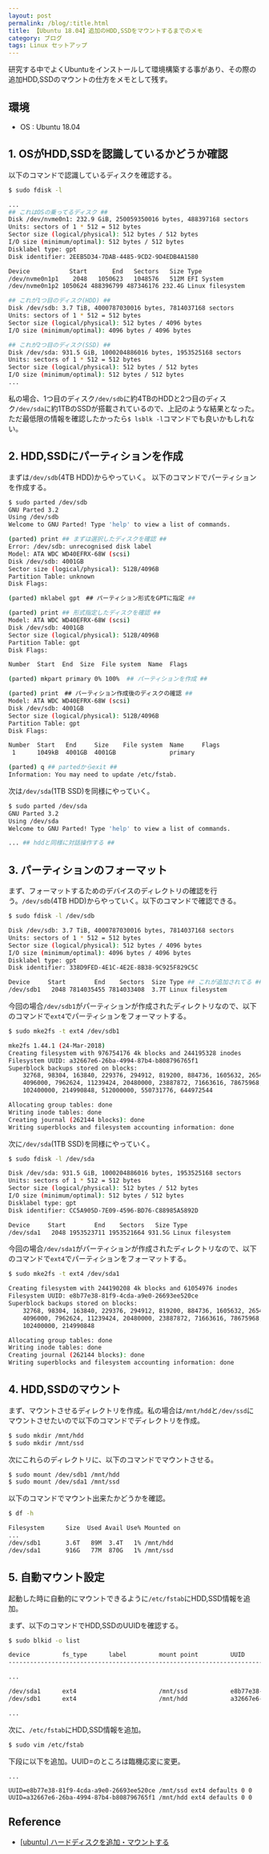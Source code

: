 ```yaml
---
layout: post
permalink: /blog/:title.html
title: 【Ubuntu 18.04】追加のHDD,SSDをマウントするまでのメモ
category: ブログ
tags: Linux セットアップ
---
```

研究する中でよくUbuntuをインストールして環境構築する事があり、その際の追加HDD,SSDのマウントの仕方をメモとして残す。

<!--more-->
## 環境

* OS : Ubuntu 18.04

## 1. OSがHDD,SSDを認識しているかどうか確認

以下のコマンドで認識しているディスクを確認する。

```bash
$ sudo fdisk -l

...
## これはOSの乗ってるディスク ##
Disk /dev/nvme0n1: 232.9 GiB, 250059350016 bytes, 488397168 sectors
Units: sectors of 1 * 512 = 512 bytes
Sector size (logical/physical): 512 bytes / 512 bytes
I/O size (minimum/optimal): 512 bytes / 512 bytes
Disklabel type: gpt
Disk identifier: 2EEB5D34-7DAB-4485-9CD2-9D4EDB4A1580

Device           Start       End   Sectors   Size Type
/dev/nvme0n1p1    2048   1050623   1048576   512M EFI System
/dev/nvme0n1p2 1050624 488396799 487346176 232.4G Linux filesystem

## これが1つ目のディスク(HDD) ##
Disk /dev/sdb: 3.7 TiB, 4000787030016 bytes, 7814037168 sectors
Units: sectors of 1 * 512 = 512 bytes
Sector size (logical/physical): 512 bytes / 4096 bytes
I/O size (minimum/optimal): 4096 bytes / 4096 bytes

## これが2つ目のディスク(SSD) ##
Disk /dev/sda: 931.5 GiB, 1000204886016 bytes, 1953525168 sectors
Units: sectors of 1 * 512 = 512 bytes
Sector size (logical/physical): 512 bytes / 512 bytes
I/O size (minimum/optimal): 512 bytes / 512 bytes
...
```

私の場合、1つ目のディスク`/dev/sdb`に約4TBのHDDと2つ目のディスク`/dev/sda`に約1TBのSSDが搭載されているので、上記のような結果となった。
ただ最低限の情報を確認したかったら`$ lsblk -l`コマンドでも良いかもしれない。

## 2. HDD,SSDにパーティションを作成

まずは`/dev/sdb`(4TB HDD)からやっていく。
以下のコマンドでパーティションを作成する。

```bash
$ sudo parted /dev/sdb
GNU Parted 3.2
Using /dev/sdb
Welcome to GNU Parted! Type 'help' to view a list of commands.

(parted) print ## まずは選択したディスクを確認 ##
Error: /dev/sdb: unrecognised disk label
Model: ATA WDC WD40EFRX-68W (scsi)
Disk /dev/sdb: 4001GB
Sector size (logical/physical): 512B/4096B
Partition Table: unknown
Disk Flags:

(parted) mklabel gpt　## パーティション形式をGPTに指定 ##

(parted) print ## 形式指定したディスクを確認 ##
Model: ATA WDC WD40EFRX-68W (scsi)
Disk /dev/sdb: 4001GB
Sector size (logical/physical): 512B/4096B
Partition Table: gpt
Disk Flags:

Number  Start  End  Size  File system  Name  Flags

(parted) mkpart primary 0% 100%  ## パーティションを作成 ##

(parted) print　## パーティション作成後のディスクの確認 ##
Model: ATA WDC WD40EFRX-68W (scsi)
Disk /dev/sdb: 4001GB
Sector size (logical/physical): 512B/4096B
Partition Table: gpt
Disk Flags:

Number  Start   End     Size    File system  Name     Flags
 1      1049kB  4001GB  4001GB               primary

(parted) q ## partedからexit ##
Information: You may need to update /etc/fstab.
```

次は`/dev/sda`(1TB SSD)を同様にやっていく。

```bash
$ sudo parted /dev/sda
GNU Parted 3.2
Using /dev/sda
Welcome to GNU Parted! Type 'help' to view a list of commands.

... ## hddと同様に対話操作する ##

```

## 3. パーティションのフォーマット

まず、フォーマットするためのデバイスのディレクトリの確認を行う。`/dev/sdb`(4TB HDD)からやっていく。以下のコマンドで確認できる。

```bash
$ sudo fdisk -l /dev/sdb

Disk /dev/sdb: 3.7 TiB, 4000787030016 bytes, 7814037168 sectors
Units: sectors of 1 * 512 = 512 bytes
Sector size (logical/physical): 512 bytes / 4096 bytes
I/O size (minimum/optimal): 4096 bytes / 4096 bytes
Disklabel type: gpt
Disk identifier: 338D9FED-4E1C-4E2E-8B38-9C925F829C5C

Device     Start        End    Sectors  Size Type ## これが追加されてる ##
/dev/sdb1   2048 7814035455 7814033408  3.7T Linux filesystem
```

今回の場合`/dev/sdb1`がパーティションが作成されたディレクトリなので、以下のコマンドで`ext4`でパーティションをフォーマットする。

```bash
$ sudo mke2fs -t ext4 /dev/sdb1

mke2fs 1.44.1 (24-Mar-2018)
Creating filesystem with 976754176 4k blocks and 244195328 inodes
Filesystem UUID: a32667e6-26ba-4994-87b4-b808796765f1
Superblock backups stored on blocks:
	32768, 98304, 163840, 229376, 294912, 819200, 884736, 1605632, 2654208,
	4096000, 7962624, 11239424, 20480000, 23887872, 71663616, 78675968,
	102400000, 214990848, 512000000, 550731776, 644972544

Allocating group tables: done
Writing inode tables: done
Creating journal (262144 blocks): done
Writing superblocks and filesystem accounting information: done
```

次に`/dev/sda`(1TB SSD)を同様にやっていく。

```bash
$ sudo fdisk -l /dev/sda

Disk /dev/sda: 931.5 GiB, 1000204886016 bytes, 1953525168 sectors
Units: sectors of 1 * 512 = 512 bytes
Sector size (logical/physical): 512 bytes / 512 bytes
I/O size (minimum/optimal): 512 bytes / 512 bytes
Disklabel type: gpt
Disk identifier: CC5A905D-7E09-4596-BD76-C88985A5892D

Device     Start        End    Sectors   Size Type
/dev/sda1   2048 1953523711 1953521664 931.5G Linux filesystem
```

今回の場合`/dev/sda1`がパーティションが作成されたディレクトリなので、以下のコマンドで`ext4`でパーティションをフォーマットする。

```bash
$ sudo mke2fs -t ext4 /dev/sda1

Creating filesystem with 244190208 4k blocks and 61054976 inodes
Filesystem UUID: e8b77e38-81f9-4cda-a9e0-26693ee520ce
Superblock backups stored on blocks:
	32768, 98304, 163840, 229376, 294912, 819200, 884736, 1605632, 2654208,
	4096000, 7962624, 11239424, 20480000, 23887872, 71663616, 78675968,
	102400000, 214990848

Allocating group tables: done
Writing inode tables: done
Creating journal (262144 blocks): done
Writing superblocks and filesystem accounting information: done
```

## 4. HDD,SSDのマウント

まず、マウントさせるディレクトリを作成。私の場合は`/mnt/hdd`と`/dev/ssd`にマウントさせたいので以下のコマンドでディレクトリを作成。

```bash
$ sudo mkdir /mnt/hdd
$ sudo mkdir /mnt/ssd
```

次にこれらのディレクトリに、以下のコマンドでマウントさせる。

```bash
$ sudo mount /dev/sdb1 /mnt/hdd
$ sudo mount /dev/sda1 /mnt/ssd
```

以下のコマンドでマウント出来たかどうかを確認。

```bash
$ df -h

Filesystem      Size  Used Avail Use% Mounted on
...
/dev/sdb1       3.6T   89M  3.4T   1% /mnt/hdd
/dev/sda1       916G   77M  870G   1% /mnt/ssd
```

## 5. 自動マウント設定

起動した時に自動的にマウントできるように`/etc/fstab`にHDD,SSD情報を追加。

まず、以下のコマンドでHDD,SSDのUUIDを確認する。

```bash
$ sudo blkid -o list

device         fs_type      label         mount point         UUID
--------------------------------------------------------------------------------------------------

...

/dev/sda1      ext4                       /mnt/ssd            e8b77e38-81f9-4cda-a9e0-26693ee520ce
/dev/sdb1      ext4                       /mnt/hdd            a32667e6-26ba-4994-87b4-b808796765f1

...
```

次に、`/etc/fstab`にHDD,SSD情報を追加。

```bash
$ sudo vim /etc/fstab 
```

下段に以下を追加。UUID=のところは臨機応変に変更。
```
...

UUID=e8b77e38-81f9-4cda-a9e0-26693ee520ce /mnt/ssd ext4 defaults 0 0
UUID=a32667e6-26ba-4994-87b4-b808796765f1 /mnt/hdd ext4 defaults 0 0
```

## Reference
* [[ubuntu] ハードディスクを追加・マウントする](https://blog.hippohack.me/web/133)